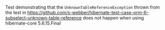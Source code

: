 Test demonstrating that the `UnknownTableReferenceException` thrown from the test in https://github.com/s-webber/hibernate-test-case-orm-6-subselect-unknown-table-reference does not happen when using hibernate-core 5.6.15.Final

